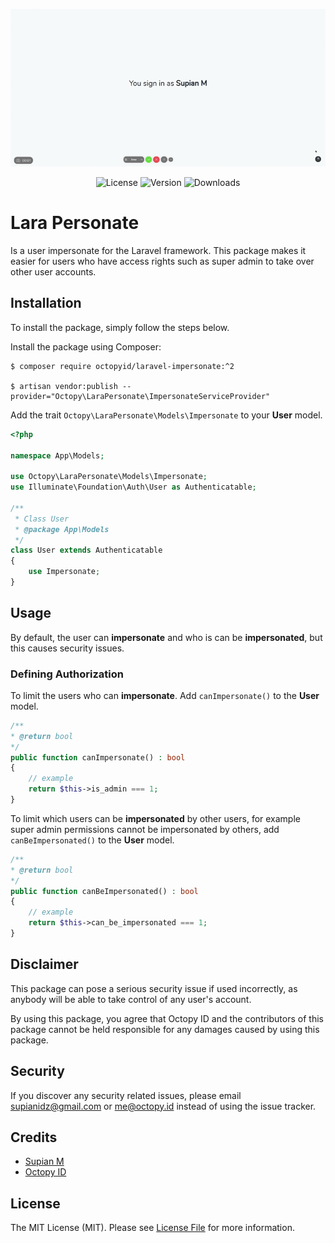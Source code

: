 <p align="center">
    <img src="demo.gif" alt="Demo">
</p>

<p align="center">
    <img src="https://img.shields.io/packagist/l/octopyid/laravel-impersonate.svg?style=for-the-badge" alt="License">
    <img src="https://img.shields.io/packagist/v/octopyid/laravel-impersonate.svg?style=for-the-badge" alt="Version">
    <img src="https://img.shields.io/packagist/dt/octopyid/laravel-impersonate.svg?style=for-the-badge" alt="Downloads">
</p>

# Lara Personate

Is a user impersonate for the Laravel framework. This package makes it easier for users who have access rights such as super admin to take over other user accounts.

## Installation

To install the package, simply follow the steps below.

Install the package using Composer:

```
$ composer require octopyid/laravel-impersonate:^2

$ artisan vendor:publish --provider="Octopy\LaraPersonate\ImpersonateServiceProvider"
```

Add the trait `Octopy\LaraPersonate\Models\Impersonate` to your **User** model.

```php
<?php

namespace App\Models;

use Octopy\LaraPersonate\Models\Impersonate;
use Illuminate\Foundation\Auth\User as Authenticatable;

/**
 * Class User
 * @package App\Models
 */
class User extends Authenticatable
{
    use Impersonate;
}
```

## Usage

By default, the user can **impersonate** and who is can be **impersonated**, but this causes security issues.

### Defining Authorization

To limit the users who can **impersonate**. Add `canImpersonate()` to the **User** model.

```php
/**
* @return bool
*/
public function canImpersonate() : bool
{
    // example
    return $this->is_admin === 1;
}
```

To limit which users can be **impersonated** by other users, for example super admin permissions cannot be impersonated by others, add `canBeImpersonated()` to the **User** model.

```php
/**
* @return bool
*/
public function canBeImpersonated() : bool
{
    // example
    return $this->can_be_impersonated === 1;
}
```

## Disclaimer

This package can pose a serious security issue if used incorrectly, as anybody will be able to take control of any user's account.

By using this package, you agree that Octopy ID and the contributors of this package cannot be held responsible for any damages caused by using this package.

## Security

If you discover any security related issues, please email [supianidz@gmail.com](mailto:supianidz@gmail.com) or [me@octopy.id](mailto:me@octopy.id) instead of using the issue
tracker.

## Credits

- [Supian M](https://github.com/SupianIDz)
- [Octopy ID](https://github.com/OctopyID)

## License

The MIT License (MIT). Please see [License File](LICENSE) for more information.
